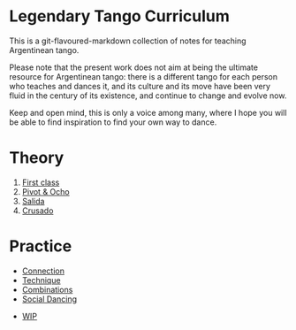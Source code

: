 Legendary Tango Curriculum
==========================

This is a git-flavoured-markdown collection of notes for teaching
Argentinean tango.

Please note that the present work does not aim at being the ultimate
resource for Argentinean tango: there is a different tango for each
person who teaches and dances it, and its culture and its move have
been very fluid in the century of its existence, and continue to
change and evolve now.

Keep and open mind, this is only a voice among many, where I hope
you will be able to find inspiration to find your own way to dance.


Theory
======
1. [First class](theory/intro.md)
2. [Pivot & Ocho](theory/ocho.md)
3. [Salida](theory/salida.md)
3. [Crusado](theory/crusado.md)

Practice
========
+ [Connection](practice/connection.md)
+ [Technique](practice/technique.md)
+ [Combinations](practice/combinations.md)
+ [Social Dancing](practice/social_dancing.md)

* [WIP](practice/experiments.md)

